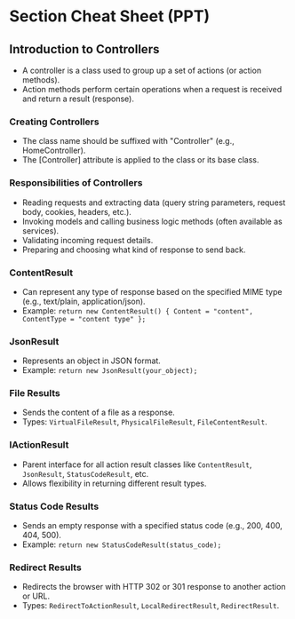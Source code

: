 
# Section Cheat Sheet (PPT)

## Introduction to Controllers
- A controller is a class used to group up a set of actions (or action methods).
- Action methods perform certain operations when a request is received and return a result (response).

### Creating Controllers
- The class name should be suffixed with "Controller" (e.g., HomeController).
- The [Controller] attribute is applied to the class or its base class.

### Responsibilities of Controllers
- Reading requests and extracting data (query string parameters, request body, cookies, headers, etc.).
- Invoking models and calling business logic methods (often available as services).
- Validating incoming request details.
- Preparing and choosing what kind of response to send back.

### ContentResult
- Can represent any type of response based on the specified MIME type (e.g., text/plain, application/json).
- Example: `return new ContentResult() { Content = "content", ContentType = "content type" };`

### JsonResult
- Represents an object in JSON format.
- Example: `return new JsonResult(your_object);`

### File Results
- Sends the content of a file as a response.
- Types: `VirtualFileResult`, `PhysicalFileResult`, `FileContentResult`.

### IActionResult
- Parent interface for all action result classes like `ContentResult`, `JsonResult`, `StatusCodeResult`, etc.
- Allows flexibility in returning different result types.

### Status Code Results
- Sends an empty response with a specified status code (e.g., 200, 400, 404, 500).
- Example: `return new StatusCodeResult(status_code);`

### Redirect Results
- Redirects the browser with HTTP 302 or 301 response to another action or URL.
- Types: `RedirectToActionResult`, `LocalRedirectResult`, `RedirectResult`.
